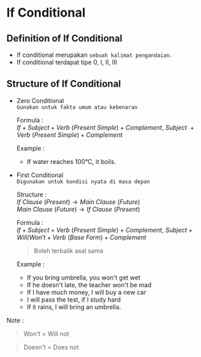 # If Conditional
## Definition of If Conditional
- If conditional merupakan `sebuah kalimat pengandaian`.
- If conditional terdapat tipe 0, I, II, III
## Structure of If Conditional
- Zero Conditional<br>
  `Gunakan untuk fakta umum atau kebenaran`

  Formula :<br>
  $If + Subject + Verb\ (Present\ Simple) + Complement,\ Subject\ + Verb\ (Present\ Simple) + Complement$

  Example :
  - If water reaches 100°C, it boils.
  
- First Conditional<br>
  `Digunakan untuk kondisi nyata di masa depan`

  Structure :<br>
  $If\ Clause\ (Present) \longrightarrow Main\ Clause\ (Future)$ <br>
  $Main\ Clause\ (Future) \longrightarrow If\ Clause\ (Present)$

  Formula :<br>
  $If + Subject + Verb\ (Present\ Simple) + Complement,\ Subject + Will/Won't + Verb\ (Base\ Form) + Complement$
  > Boleh terbalik asal sama

  Example :  
  - If you bring umbrella, you won't get wet
  - If he doesn't late, the teacher won't be mad
  - If I have much money, I will buy a new car
  - I will pass the test, if I study hard
  - If it rains, I will bring an umbrella.

Note :
> Won't = Will not

> Doesn't = Does not
